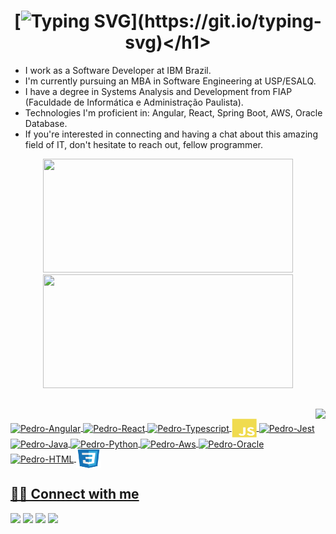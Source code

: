 ### <h1 align="center">[![Typing SVG](https://readme-typing-svg.herokuapp.com?font=Fira+Code&duration=2500&pause=1000&width=435&lines=Hey%2C+my+name+is+Pedro%2C+;and+it's+a+pleasure+to+meet+you.)](https://git.io/typing-svg)</h1>



- I work as a Software Developer at IBM Brazil.
- I'm currently pursuing an MBA in Software Engineering at USP/ESALQ.
- I have a degree in Systems Analysis and Development from FIAP (Faculdade de Informática e Administração Paulista).
- Technologies I'm proficient in: Angular, React, Spring Boot, AWS, Oracle Database.
- If you're interested in connecting and having a chat about this amazing field of IT, don't hesitate to reach out, fellow programmer.


<div align="center">
  <a href="https://github.com/Pedrodev3">
  <img height="182em" width="400em" src="https://github-readme-stats.vercel.app/api?username=Pedrodev3&show_icons=true&theme=gotham&include_all_commits=true&count_private=true"/>
  <img height="182em" width="400em" src="https://github-readme-stats.vercel.app/api/top-langs/?username=Pedrodev3&layout=compact&langs_count=7&theme=gotham"/>
</div>
  
  ##
<div style="display: inline_block"></br>
  
  <img align="center" alt="Pedro-Angular" height="30" width="40" src="https://cdn.jsdelivr.net/gh/devicons/devicon/icons/angularjs/angularjs-plain.svg" />
  <img align="center" alt="Pedro-React" height="30" width="40" src="https://cdn.jsdelivr.net/gh/devicons/devicon/icons/react/react-original.svg" />
  <img align="center" alt="Pedro-Typescript" height="30" width="40" src="https://cdn.jsdelivr.net/gh/devicons/devicon/icons/typescript/typescript-plain.svg" />
  <img align="center" alt="Pedro-JavaScript" height="30" width="40" src="https://raw.githubusercontent.com/devicons/devicon/master/icons/javascript/javascript-plain.svg">
  <img align="center" alt="Pedro-Jest" height="30" width="40" src="https://cdn.jsdelivr.net/gh/devicons/devicon/icons/jest/jest-plain.svg" />
  <img align="center" alt="Pedro-Java" height="30" width="40" src="https://cdn.jsdelivr.net/gh/devicons/devicon/icons/java/java-plain.svg" />
  <img align="center" alt="Pedro-Python" height="30" width="40" src="https://cdn.jsdelivr.net/gh/devicons/devicon/icons/python/python-original.svg" />
  <img align="center" alt="Pedro-Aws" height="30" width="40" src="https://cdn.jsdelivr.net/gh/devicons/devicon@latest/icons/amazonwebservices/amazonwebservices-original-wordmark.svg" />
  <img align="center" alt="Pedro-Oracle" height="30" width="40" src="https://cdn.jsdelivr.net/gh/devicons/devicon/icons/oracle/oracle-original.svg" />
  <img align="center" alt="Pedro-HTML" height="30" width="40" src="https://cdn.jsdelivr.net/gh/devicons/devicon/icons/html5/html5-original.svg" />
  <img align="center" alt="Pedro-CSS" height="30" width="40" src="https://raw.githubusercontent.com/devicons/devicon/master/icons/css3/css3-original.svg">
</div>

  ## 🙋‍♂️ Connect with me
 <a href = "mailto:pedrosaraivadev@gmail.com"><img src="https://img.shields.io/badge/Gmail-D14836?style=for-the-badge&logo=gmail&logoColor=white" target="_blank"></a>
 <a href="https://t.me/pedrodev364" target="_blank"><img src="https://img.shields.io/badge/Telegram-2CA5E0?style=for-the-badge&logo=telegram&logoColor=white" target="_blank"></a> 
 <a href="https://www.linkedin.com/in/pedro-victor-saraiva-7829931b6/" target="_blank"><img src="https://img.shields.io/badge/-LinkedIn-%230077B5?style=for-the-badge&logo=linkedin&logoColor=white" target="_blank"></a>
 <a href="https://discord.com/channels/@me" target="_blank"><img src="https://img.shields.io/badge/Discord-7289DA?style=for-the-badge&logo=discord&logoColor=white" target="_blank"></a> 
 <div>
  <img align="right" height="180em" style="margin: -200px 0px 0px 0px;" src="https://media.giphy.com/media/mBvUaCuDPEXNnIk2NK/giphy.gif">
 </div> 

<br />

